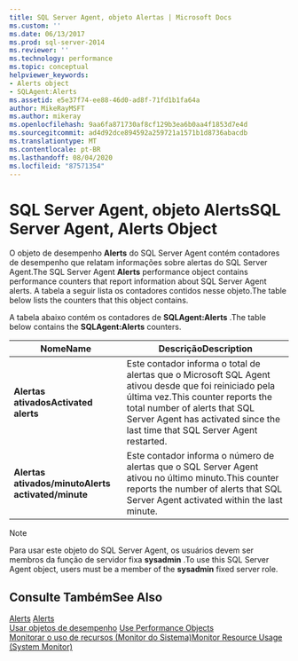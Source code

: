 ```yaml
---
title: SQL Server Agent, objeto Alertas | Microsoft Docs
ms.custom: ''
ms.date: 06/13/2017
ms.prod: sql-server-2014
ms.reviewer: ''
ms.technology: performance
ms.topic: conceptual
helpviewer_keywords:
- Alerts object
- SQLAgent:Alerts
ms.assetid: e5e37f74-ee88-46d0-ad8f-71fd1b1fa64a
author: MikeRayMSFT
ms.author: mikeray
ms.openlocfilehash: 9aa6fa871730af8cf129b3ea6b0aa4f1853d7e4d
ms.sourcegitcommit: ad4d92dce894592a259721a1571b1d8736abacdb
ms.translationtype: MT
ms.contentlocale: pt-BR
ms.lasthandoff: 08/04/2020
ms.locfileid: "87571354"
---
```

# <a name="sql-server-agent-alerts-object"></a><span data-ttu-id="436c2-102">SQL Server Agent, objeto Alerts</span><span class="sxs-lookup"><span data-stu-id="436c2-102">SQL Server Agent, Alerts Object</span></span>
  <span data-ttu-id="436c2-103">O objeto de desempenho **Alerts** do SQL Server Agent contém contadores de desempenho que relatam informações sobre alertas do SQL Server Agent.</span><span class="sxs-lookup"><span data-stu-id="436c2-103">The SQL Server Agent **Alerts** performance object contains performance counters that report information about SQL Server Agent alerts.</span></span> <span data-ttu-id="436c2-104">A tabela a seguir lista os contadores contidos nesse objeto.</span><span class="sxs-lookup"><span data-stu-id="436c2-104">The table below lists the counters that this object contains.</span></span>  
  
 <span data-ttu-id="436c2-105">A tabela abaixo contém os contadores de **SQLAgent:Alerts** .</span><span class="sxs-lookup"><span data-stu-id="436c2-105">The table below contains the **SQLAgent:Alerts** counters.</span></span>  
  
|<span data-ttu-id="436c2-106">Nome</span><span class="sxs-lookup"><span data-stu-id="436c2-106">Name</span></span>|<span data-ttu-id="436c2-107">Descrição</span><span class="sxs-lookup"><span data-stu-id="436c2-107">Description</span></span>|  
|----------|-----------------|  
|<span data-ttu-id="436c2-108">**Alertas ativados**</span><span class="sxs-lookup"><span data-stu-id="436c2-108">**Activated alerts**</span></span>|<span data-ttu-id="436c2-109">Este contador informa o total de alertas que o Microsoft SQL Agent ativou desde que foi reiniciado pela última vez.</span><span class="sxs-lookup"><span data-stu-id="436c2-109">This counter reports the total number of alerts that SQL Server Agent has activated since the last time that SQL Server Agent restarted.</span></span>|  
|<span data-ttu-id="436c2-110">**Alertas ativados/minuto**</span><span class="sxs-lookup"><span data-stu-id="436c2-110">**Alerts activated/minute**</span></span>|<span data-ttu-id="436c2-111">Este contador informa o número de alertas que o SQL Server Agent ativou no último minuto.</span><span class="sxs-lookup"><span data-stu-id="436c2-111">This counter reports the number of alerts that SQL Server Agent activated within the last minute.</span></span>|  
  
> [!NOTE]  
>  <span data-ttu-id="436c2-112">Para usar este objeto do SQL Server Agent, os usuários devem ser membros da função de servidor fixa **sysadmin** .</span><span class="sxs-lookup"><span data-stu-id="436c2-112">To use this SQL Server Agent object, users must be a member of the **sysadmin** fixed server role.</span></span>  
  
## <a name="see-also"></a><span data-ttu-id="436c2-113">Consulte Também</span><span class="sxs-lookup"><span data-stu-id="436c2-113">See Also</span></span>  
 <span data-ttu-id="436c2-114">[Alerts](../../ssms/agent/alerts.md) </span><span class="sxs-lookup"><span data-stu-id="436c2-114">[Alerts](../../ssms/agent/alerts.md) </span></span>  
 <span data-ttu-id="436c2-115">[Usar objetos de desempenho](../../ssms/agent/use-performance-objects.md) </span><span class="sxs-lookup"><span data-stu-id="436c2-115">[Use Performance Objects](../../ssms/agent/use-performance-objects.md) </span></span>  
 [<span data-ttu-id="436c2-116">Monitorar o uso de recursos &#40;Monitor do Sistema&#41;</span><span class="sxs-lookup"><span data-stu-id="436c2-116">Monitor Resource Usage &#40;System Monitor&#41;</span></span>](monitor-resource-usage-system-monitor.md)  
  
  

